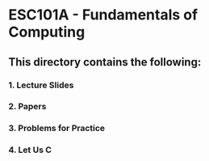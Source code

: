 # ESC101A - Fundamentals of Computing

## This directory contains the following: 

### 1. Lecture Slides

### 2. Papers

### 3. Problems for Practice

### 4. Let Us C 
